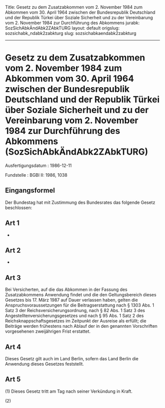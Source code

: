 Title: Gesetz zu dem Zusatzabkommen vom 2. November 1984 zum Abkommen vom 30. April
  1964 zwischen der Bundesrepublik Deutschland und der Republik Türkei über Soziale
  Sicherheit und zu der Vereinbarung vom 2. November 1984 zur Durchführung des Abkommens
jurabk: SozSichAbkÄndAbk2ZAbkTURG
layout: default
origslug: sozsichabk_ndabk2zabkturg
slug: sozsichabkaendabk2zabkturg

---

# Gesetz zu dem Zusatzabkommen vom 2. November 1984 zum Abkommen vom 30. April 1964 zwischen der Bundesrepublik Deutschland und der Republik Türkei über Soziale Sicherheit und zu der Vereinbarung vom 2. November 1984 zur Durchführung des Abkommens (SozSichAbkÄndAbk2ZAbkTURG)

Ausfertigungsdatum
:   1986-12-11

Fundstelle
:   BGBl II: 1986, 1038



## Eingangsformel

Der Bundestag hat mit Zustimmung des Bundesrates das folgende Gesetz
beschlossen:


## Art 1

-


## Art 2

-


## Art 3

Bei Versicherten, auf die das Abkommen in der Fassung des
Zusatzabkommens Anwendung findet und die den Geltungsbereich dieses
Gesetzes bis 17. März 1987 auf Dauer verlassen haben, gelten die
Anspruchsvoraussetzungen für die Beitragserstattung nach § 1303 Abs. 1
Satz 3 der Reichsversicherungsordnung, nach § 82 Abs. 1 Satz 3 des
Angestelltenversicherungsgesetzes und nach § 95 Abs. 1 Satz 2 des
Reichsknappschaftsgesetzes im Zeitpunkt der Ausreise als erfüllt; die
Beiträge werden frühestens nach Ablauf der in den genannten
Vorschriften vorgesehenen zweijährigen Frist erstattet.


## Art 4

Dieses Gesetz gilt auch im Land Berlin, sofern das Land Berlin die
Anwendung dieses Gesetzes feststellt.


## Art 5

(1) Dieses Gesetz tritt am Tag nach seiner Verkündung in Kraft.

(2)

